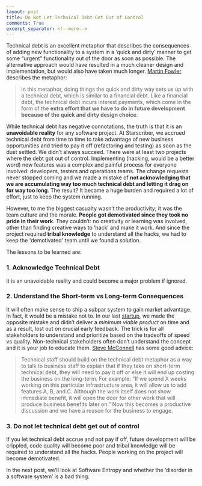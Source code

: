 ```yaml
---
layout: post
title: Do Not Let Technical Debt Get Out of Control
comments: True
excerpt_separator: <!--more-->
---
```


Technical debt is an excellent metaphor that describes the consequences of adding new functionality to a system in a ‘quick and dirty’ manner to get some “urgent” functionality out of the door as soon as possible. The alternative approach would have resulted in a much cleaner design and implementation, but would also have taken much longer.  [Martin Fowler](http://martinfowler.com/bliki/TechnicalDebt.html) describes the metaphor:

> In this metaphor, doing things the quick and dirty way sets us up with a technical debt, which is similar to a financial debt. Like a financial debt, the technical debt incurs interest payments, which come in the form of the **extra effort that we have to do in future development because of the quick and dirty design choice**.

 <!--more-->

While technical debt has negative connotations, the truth is that it is an **unavoidable reality** for any software project. At Starscriber, we accrued technical debt from time to time to take advantage of new business opportunities and tried to pay it off (refactoring and testing) as soon as the dust settled. We didn’t always succeed. There were at least two projects where the debt got out of control. Implementing (hacking, would be a better word) new features was a complex and painful process for everyone involved: developers, testers and operations teams.  The change requests never stopped coming and we made a mistake of **not acknowledging that we are accumulating way too much technical debt and letting it drag on for way too long**. The result? It became a huge burden and required a lot of effort, just to keep the system running.

However, to me the biggest casualty wasn’t the productivity; it was the team culture and the morale. **People got demotivated since they took no pride in their work**. They couldn’t: no creativity or learning was involved, other than finding creative ways to ‘hack’ and make it work. And since the project required **tribal knowledge** to understand all the hacks, we had to keep the 'demotivated' team until we found a solution.

The lessons to be learned are:

### 1. Acknowledge Technical Debt
It is an unavoidable reality and could become a major problem if ignored.

### 2. Understand the Short-term vs Long-term Consequences
It will often make sense to ship a subpar system to gain market advantage. In fact, it would be a mistake not to. In our last [startup](http://www.paperistic.com/), we made the opposite mistake and didn’t deliver a *minimum viable product* on time and as a result, lost out on crucial early feedback. The trick is for all stakeholders to understand and prioritize based on the tradeoffs of speed vs quality. Non-technical stakeholders often don’t understand the concept and it is your job to educate them. [Steve McConnell](http://www.ontechnicaldebt.com/blog/steve-mcconnell-on-categorizing-managing-technical-debt/) has some good advice:

> Technical staff should build on the technical debt metaphor as a way to talk to business staff to explain that if they take on short-term technical debt, they will need to pay it off or else it will end up costing the business on the long-term. For example: “If we spend X weeks working on this particular infrastructure area, it will allow us to add features A, B, and C. Although the work itself does not show immediate benefit, it will open the door for other work that will produce business benefits later on.”  Now this becomes a productive discussion and we have a reason for the business to engage.

### 3. Do not let technical debt get out of control
If you let technical debt accrue and not pay if off, future development will be crippled, code quality will become poor and tribal knowledge will be required to understand all the hacks. People working on the project will become demotivated.

In the next post, we’ll look at Software Entropy and whether the ‘disorder in a software system’ is a bad thing.
